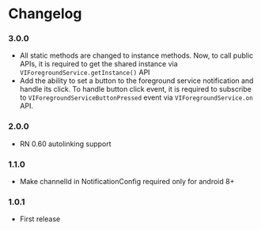 # Changelog

### 3.0.0
- All static methods are changed to instance methods.
  Now, to call public APIs, it is required to get the shared instance via `VIForegroundService.getInstance()` API
- Add the ability to set a button to the foreground service notification and handle its click.
  To handle button click event, it is required to subscribe to `VIForegroundServiceButtonPressed` event via  `VIForegroundService.on` API.

### 2.0.0
- RN 0.60 autolinking support

### 1.1.0
- Make channelId in NotificationConfig required only for android 8+

### 1.0.1
- First release